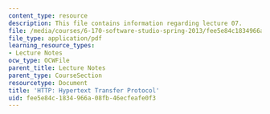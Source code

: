 ```yaml
---
content_type: resource
description: This file contains information regarding lecture 07.
file: /media/courses/6-170-software-studio-spring-2013/fee5e84c1834966a08fb46ecfeafe0f3_MIT6_170S13_07-http-prtcol.pdf
file_type: application/pdf
learning_resource_types:
- Lecture Notes
ocw_type: OCWFile
parent_title: Lecture Notes
parent_type: CourseSection
resourcetype: Document
title: 'HTTP: Hypertext Transfer Protocol'
uid: fee5e84c-1834-966a-08fb-46ecfeafe0f3
---
```

